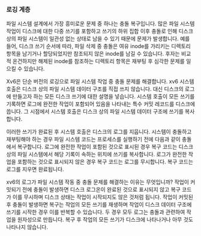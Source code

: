 ### 로깅 계층

파일 시스템 설계에서 가장 흥미로운 문제 중 하나는 충돌 복구입니다. 많은 파일 시스템 작업이 디스크에 대한 다중 쓰기를 포함하고 쓰기의 하위 집합 이후 충돌로 인해 디스크 상의 파일 시스템이 일관성 없는 상태로 남을 수 있기 때문에 문제가 발생합니다.
예를 들어, 디스크 쓰기 순서에 따라, 파일 삭제 중 충돌은 여유 inode를 가리키는 디렉토리 항목을 남기거나 할당되었지만 참조되지 않은 inode를 남길 수 있습니다.
후자는 비교적 온건하지만 해제된 inode를 참조하는 디렉토리 항목은 재부팅 후 심각한 문제를 일으킬 수 있습니다.

Xv6은 단순 버전의 로깅으로 파일 시스템 작업 중 충돌 문제를 해결합니다. xv6 시스템 호출은 디스크 상의 파일 시스템 데이터 구조를 직접 쓰지 않습니다. 대신 디스크의 로그에 만들고자 하는 모든 디스크 쓰기에 대한 설명을 넣습니다. 시스템 호출이 모든 쓰기를 기록하면 로그에 완전한 작업이 포함되어 있음을 나타내는 특수 커밋 레코드를 디스크에 씁니다. 그 시점에서 시스템 호출은 디스크 상의 파일 시스템 데이터 구조에 쓰기를 복사합니다.

이러한 쓰기가 완료된 후 시스템 호출은 디스크의 로그를 지웁니다. 시스템이 충돌하고 재부팅해야 하는 경우 파일 시스템 코드는 프로세스를 실행하기 전에 다음과 같이 충돌에서 복구합니다. 로그에 완전한 작업이 포함된 것으로 표시된 경우 복구 코드는 디스크 상의 파일 시스템에서 해당 기록이 속하는 위치에 쓰기를 복사합니다. 로그가 완전한 작업을 포함하는 것으로 표시되지 않은 경우 복구 코드는 로그를 무시합니다. 복구 코드는 로그를 지우면 완료됩니다.

xv6의 로그가 파일 시스템 작동 중 충돌 문제를 해결하는 이유는 무엇입니까? 작업이 커밋되기 전에 충돌이 발생하면 디스크 로그온이 완료된 것으로 표시되지 않고 복구 코드가 이를 무시하며 디스크 상태는 작업이 시작되지도 않은 것처럼 됩니다.
작업이 커밋된 후 충돌이 발생하면 복구는 작업의 모든 쓰기를 재생하며 작업이 디스크 데이터 구조에 쓰기를 시작한 경우 이를 반복할 수 있습니다.
두 경우 모두 로그는 충돌과 관련하여 작업을 원자성으로 만듭니다. 복구 후 작업의 모든 쓰기가 디스크에 나타나거나 아무 것도 나타나지 않습니다.